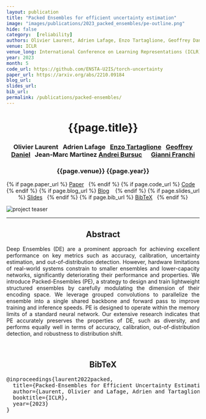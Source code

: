 ```yaml
---
layout: publication
title: "Packed Ensembles for efficient uncertainty estimation" 
image: "images/publications/2023_packed_ensembles/pe-outline.png"
hide: false
category:  [reliability]
authors: Olivier Laurent, Adrien Lafage, Enzo Tartaglione, Geoffrey Daniel, Jean-Marc Martinez, Andrei Bursuc, and Gianni Franchi
venue: ICLR
venue_long: International Conference on Learning Representations (ICLR)
year: 2023
month: 5
code_url: https://github.com/ENSTA-U2IS/torch-uncertainty
paper_url: https://arxiv.org/abs/2210.09184
blog_url: 
slides_url: 
bib_url: 
permalink: /publications/packed-ensembles/
---
```


<h1 align="center"> {{page.title}} </h1>
<!-- Simple call of authors -->
<!-- <h3 align="center"> {{page.authors}} </h3> -->
<!-- Alternatively you can add links to author pages -->
<h3 align="center"> Olivier Laurent&nbsp;&nbsp; Adrien Lafage&nbsp;&nbsp;  <a href="https://enzotarta.github.io/index.html">Enzo Tartaglione</a>&nbsp;&nbsp; <a href="https://scholar.google.com/citations?hl=en&user=R20wY9gAAAAJ">Geoffrey Daniel</a>&nbsp;&nbsp; Jean-Marc Martinez  <a href="https://abursuc.github.io/">Andrei Bursuc</a>&nbsp;&nbsp; &nbsp;&nbsp; <a href="https://scholar.google.fr/citations?user=ZCW6-psAAAAJ&hl=en">Gianni Franchi</a> </h3>



<h3 align="center"> {{page.venue}} {{page.year}} </h3>

<div align="center">
  <p>
    {% if page.paper_url %}
    <a href="{{ page.paper_url }}"><i class="far fa-file-pdf"></i> Paper</a>&nbsp;&nbsp;
    {% endif %}
    {% if page.code_url %}
    <a href="{{ page.code_url }}"><i class="fab fa-github"></i> Code</a> &nbsp;&nbsp;
    {% endif %}
    {% if page.blog_url %}
    <a href="{{ page.blog_url }}"><i class="fab fa-blogger"></i> Blog</a> &nbsp;&nbsp;
    {% endif %}
    {% if page.slides_url %}
    <a href="{{ page.slides_url }}"><i class="far fa-file-pdf"></i> Slides</a>&nbsp;&nbsp;
    {% endif %}
    {% if page.bib_url %}
    <a href="{{ page.bib_url}}"><i class="far fa-file-alt"></i> BibTeX</a>&nbsp;&nbsp;
    {% endif %}
  </p>
</div>


<div class="publication-teaser">
    <img src="../../{{ page.image }}" alt="project teaser"/>
</div>

<hr>

<h2  align="center"> Abstract</h2>

<p align="justify">Deep Ensembles (DE) are a prominent approach for achieving excellent performance on key metrics such as accuracy, calibration, uncertainty estimation, and out-of-distribution detection. However, hardware limitations of real-world systems constrain to smaller ensembles and lower-capacity networks, significantly deteriorating their performance and properties. We introduce Packed-Ensembles (PE), a strategy to design and train lightweight structured ensembles by carefully modulating the dimension of their encoding space. We leverage grouped convolutions to parallelize the ensemble into a single shared backbone and forward pass to improve training and inference speeds. PE is designed to operate within the memory limits of a standard neural network. Our extensive research indicates that PE accurately preserves the properties of DE, such as diversity, and performs equally well in terms of accuracy, calibration, out-of-distribution detection, and robustness to distribution shift.</p>

<br>

<h2  align="center">BibTeX</h2>
<left>
  <pre class="bibtex-box">
@inproceedings{laurent2022packed,
  title={Packed-Ensembles for Efficient Uncertainty Estimation},
  author={Laurent, Olivier and Lafage, Adrien and Tartaglione, Enzo and Daniel, Geoffrey and Martinez, Jean-Marc and Bursuc, Andrei and Franchi, Gianni},
  booktitle={ICLR},
  year={2023}
}</pre>
</left>

<br>

